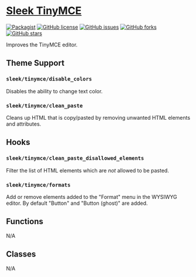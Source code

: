 # [Sleek TinyMCE](https://github.com/powerbuoy/sleek-tinymce/)

[![Packagist](https://img.shields.io/packagist/vpre/powerbuoy/sleek-tinymce.svg?style=flat-square)](https://packagist.org/packages/powerbuoy/sleek-tinymce)
[![GitHub license](https://img.shields.io/github/license/powerbuoy/sleek-tinymce.svg?style=flat-square)](https://github.com/powerbuoy/sleek-tinymce/blob/master/LICENSE)
[![GitHub issues](https://img.shields.io/github/issues/powerbuoy/sleek-tinymce.svg?style=flat-square)](https://github.com/powerbuoy/sleek-tinymce/issues)
[![GitHub forks](https://img.shields.io/github/forks/powerbuoy/sleek-tinymce.svg?style=flat-square)](https://github.com/powerbuoy/sleek-tinymce/network)
[![GitHub stars](https://img.shields.io/github/stars/powerbuoy/sleek-tinymce.svg?style=flat-square)](https://github.com/powerbuoy/sleek-tinymce/stargazers)

Improves the TinyMCE editor.

## Theme Support

### `sleek/tinymce/disable_colors`

Disables the ability to change text color.

### `sleek/tinymce/clean_paste`

Cleans up HTML that is copy/pasted by removing unwanted HTML elements and attributes.

## Hooks

### `sleek/tinymce/clean_paste_disallowed_elements`

Filter the list of HTML elements which are _not_ allowed to be pasted.

### `sleek/tinymce/formats`

Add or remove elements added to the "Format" menu in the WYSIWYG editor. By default "Button" and "Button (ghost)" are added.

## Functions

N/A

## Classes

N/A
